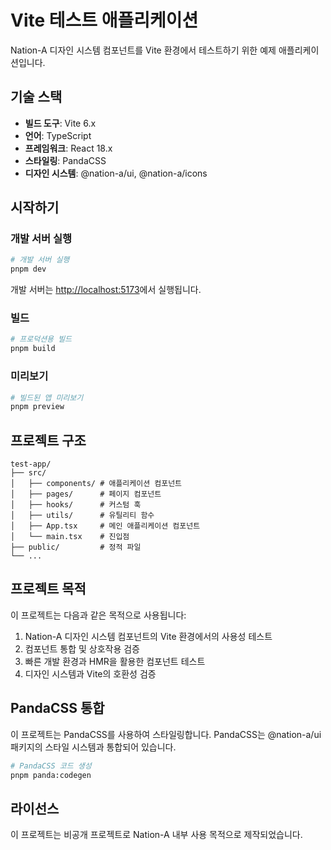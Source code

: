 # Vite 테스트 애플리케이션

Nation-A 디자인 시스템 컴포넌트를 Vite 환경에서 테스트하기 위한 예제 애플리케이션입니다.

## 기술 스택

- **빌드 도구**: Vite 6.x
- **언어**: TypeScript
- **프레임워크**: React 18.x
- **스타일링**: PandaCSS
- **디자인 시스템**: @nation-a/ui, @nation-a/icons

## 시작하기

### 개발 서버 실행

```bash
# 개발 서버 실행
pnpm dev
```

개발 서버는 [http://localhost:5173](http://localhost:5173)에서 실행됩니다.

### 빌드

```bash
# 프로덕션용 빌드
pnpm build
```

### 미리보기

```bash
# 빌드된 앱 미리보기
pnpm preview
```

## 프로젝트 구조

```
test-app/
├── src/
│   ├── components/ # 애플리케이션 컴포넌트
│   ├── pages/      # 페이지 컴포넌트
│   ├── hooks/      # 커스텀 훅
│   ├── utils/      # 유틸리티 함수
│   ├── App.tsx     # 메인 애플리케이션 컴포넌트
│   └── main.tsx    # 진입점
├── public/         # 정적 파일
└── ...
```

## 프로젝트 목적

이 프로젝트는 다음과 같은 목적으로 사용됩니다:

1. Nation-A 디자인 시스템 컴포넌트의 Vite 환경에서의 사용성 테스트
2. 컴포넌트 통합 및 상호작용 검증
3. 빠른 개발 환경과 HMR을 활용한 컴포넌트 테스트
4. 디자인 시스템과 Vite의 호환성 검증

## PandaCSS 통합

이 프로젝트는 PandaCSS를 사용하여 스타일링합니다. PandaCSS는 @nation-a/ui 패키지의 스타일 시스템과 통합되어 있습니다.

```bash
# PandaCSS 코드 생성
pnpm panda:codegen
```

## 라이선스

이 프로젝트는 비공개 프로젝트로 Nation-A 내부 사용 목적으로 제작되었습니다.
